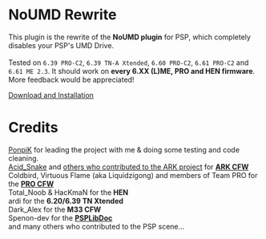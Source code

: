 # NoUMD Rewrite
This plugin is the rewrite of the **NoUMD plugin** for PSP, which completely disables your PSP's UMD Drive. <br/><br/>
Tested on `6.39 PRO-C2`, `6.39 TN-A Xtended`, `6.60 PRO-C2`, `6.61 PRO-C2` and `6.61 ME 2.3`. It should work on **every 6.XX (L)ME, PRO and HEN firmware**. More feedback would be appreciated!

[Download and Installation](https://github.com/rreha/noumd/releases/latest)

# Credits
[PonpiK](https://github.com/PonpiK) for leading the project with me & doing some testing and code cleaning.<br/>
[Acid_Snake](https://github.com/JoseAaronLopezGarcia) and [others who contributed to the ARK project](https://github.com/PSP-Archive/ARK-4/graphs/contributors) for **[ARK CFW](https://github.com/PSP-Archive/ARK-4)**<br/>
Coldbird, Virtuous Flame (aka Liquidzigong) and members of Team PRO for the **[PRO CFW](https://code.google.com/archive/p/procfw/)**<br/>
Total_Noob & HacKmaN for the **HEN**<br/>
ardi for the **6.20/6.39 TN Xtended**<br/>
Dark_Alex for the **M33 CFW**<br/>
Spenon-dev for the **[PSPLibDoc](https://github.com/Spenon-dev/PSPLibDoc)**<br/>
and many others who contributed to the PSP scene...
